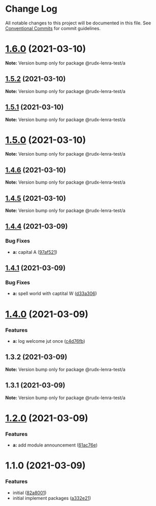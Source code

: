 # Change Log

All notable changes to this project will be documented in this file.
See [Conventional Commits](https://conventionalcommits.org) for commit guidelines.

# [1.6.0](https://github.com/rudxde/lerna-release-test/compare/v1.5.2...v1.6.0) (2021-03-10)

**Note:** Version bump only for package @rudx-lenra-test/a





## [1.5.2](https://github.com/rudxde/lerna-release-test/compare/v1.5.1...v1.5.2) (2021-03-10)

**Note:** Version bump only for package @rudx-lenra-test/a





## [1.5.1](https://github.com/rudxde/lerna-release-test/compare/v1.5.0...v1.5.1) (2021-03-10)

**Note:** Version bump only for package @rudx-lenra-test/a





# [1.5.0](https://github.com/rudxde/lerna-release-test/compare/v1.4.6...v1.5.0) (2021-03-10)

**Note:** Version bump only for package @rudx-lenra-test/a





## [1.4.6](https://github.com/rudxde/lerna-release-test/compare/v1.4.5...v1.4.6) (2021-03-10)

**Note:** Version bump only for package @rudx-lenra-test/a





## [1.4.5](https://github.com/rudxde/lerna-release-test/compare/v1.4.4...v1.4.5) (2021-03-10)

**Note:** Version bump only for package @rudx-lenra-test/a





## [1.4.4](https://github.com/rudxde/lerna-release-test/compare/v1.4.3...v1.4.4) (2021-03-09)


### Bug Fixes

* **a:** capital A ([97af521](https://github.com/rudxde/lerna-release-test/commit/97af5219bc21c48a608c611d076376ff1c398fa7))





## [1.4.1](https://github.com/rudxde/lerna-release-test/compare/v1.4.0...v1.4.1) (2021-03-09)


### Bug Fixes

* **a:** spell world with captital W ([d33a306](https://github.com/rudxde/lerna-release-test/commit/d33a30648ba0f9f097c02a1bc60cb960ab623c28))





# [1.4.0](https://github.com/rudxde/lerna-release-test/compare/v1.3.2...v1.4.0) (2021-03-09)


### Features

* **a:** log welcome jut once ([c4d76fb](https://github.com/rudxde/lerna-release-test/commit/c4d76fb7c7b974f9eab31adfda530798cbd782d7))





## 1.3.2 (2021-03-09)

**Note:** Version bump only for package @rudx-lenra-test/a





## 1.3.1 (2021-03-09)

**Note:** Version bump only for package @rudx-lenra-test/a





# [1.2.0](https://github.com/rudxde/lerna-release-test/compare/v1.1.1...v1.2.0) (2021-03-09)


### Features

* **a:** add module announcement ([61ac76e](https://github.com/rudxde/lerna-release-test/commit/61ac76eeb6544193519c1c3daae7d99213c34ed5))





# 1.1.0 (2021-03-09)


### Features

* initial ([82a8001](https://github.com/rudxde/lerna-release-test/commit/82a8001db4339366c4e8b88306c934641eed7b52))
* initial implement packages ([a332e21](https://github.com/rudxde/lerna-release-test/commit/a332e2109f9b85462606bb9fea0df040ba2d262c))
